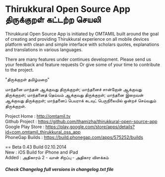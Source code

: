 ﻿# Thirukkural Open Source App திருக்குறள் கட்டற்ற செயலி

Thirukkural Open Source App is initiated by OMTAMIL built around the goal of creating and providing Thirukkural experience on all mobile devices platform with clean and simple interface with scholars quotes, explanations and translations in various languages.

There are many features under continues development. Please send us your feedback and feature requests Or give some of your time to contribute to the project.

"திருக்குறள் தமிழ்மறை"

மாந்தனை மாந்தன் ஆக்குவது திருக்குறள்;
மாந்தனைச் சான்றோன் ஆக்குவது திருக்குறள்;
மாந்தனைத் தெய்வம் ஆக்குவது திருக்குறள்;
மாந்தனை இறைவன் ஆக்குவது திருக்குறள்;
மாந்தனைப் பெயராக் கடவுட் பெருநிலையில் ஒன்றச் செய்வதும் திருக்குறள்.

Project Home : http://omtamil.tv<br>
Github Project  : https://github.com/thamizha/thirukkural-open-source-app<br>
Google Play Store : https://play.google.com/store/apps/details?id=com.omtamil_thirukkural_oss_app<br>
PhoneGap Builds : https://build.phonegap.com/apps/575252/builds

== Beta 0.43 Build 02.10.2014<br>
New : iOS Build for iPhone and iPad<br>
Added : அதிகாரம்  2 -  வான் சிறப்பு - அதிகார விளக்கம்

##### Check Changelog full versions in changelog.txt file
